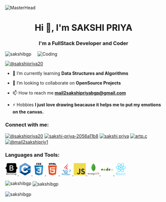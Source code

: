 ![MasterHead](https://blog.sagipl.com/wp-content/uploads/2019/06/hire-full-stack-developers1546507474317-1.gif)
<h1 align="center">Hi 👋, I'm SAKSHI PRIYA</h1>
<h3 align="center">I'm a FullStack Developer and Coder</h3>
<img align="right" alt="Coding" width="400" src="https://miro.medium.com/max/1400/1*qdAW1TjCN57h1lbuuzvchg.gif">

<p align="left"> <img src="https://komarev.com/ghpvc/?username=sakshibgp&label=Profile%20views&color=0e75b6&style=flat" alt="sakshibgp" /> </p>

<p align="left"> <a href="https://twitter.com/@sakshipriya20" target="blank"><img src="https://img.shields.io/twitter/follow/@sakshipriya20?logo=twitter&style=for-the-badge" alt="@sakshipriya20" /></a> </p>

- 🌱 I’m currently learning **Data Structures and Algorithms**

- 👯 I’m looking to collaborate on **OpenSource Projects**

- 📫 How to reach me **mail2sakshipriyabgp@gmail.com**

- ⚡ Hobbies **I just love drawing beacause it helps me to put my emotions on the canvas.**

<h3 align="left">Connect with me:</h3>
<p align="left">
<a href="https://twitter.com/@sakshipriya20" target="blank"><img align="center" src="https://raw.githubusercontent.com/rahuldkjain/github-profile-readme-generator/master/src/images/icons/Social/twitter.svg" alt="@sakshipriya20" height="30" width="40" /></a>
<a href="https://linkedin.com/in/sakshi-priya-2056a11b8" target="blank"><img align="center" src="https://raw.githubusercontent.com/rahuldkjain/github-profile-readme-generator/master/src/images/icons/Social/linked-in-alt.svg" alt="sakshi-priya-2056a11b8" height="30" width="40" /></a>
<a href="https://fb.com/sakshi priya" target="blank"><img align="center" src="https://raw.githubusercontent.com/rahuldkjain/github-profile-readme-generator/master/src/images/icons/Social/facebook.svg" alt="sakshi priya" height="30" width="40" /></a>
<a href="https://instagram.com/artp.c" target="blank"><img align="center" src="https://raw.githubusercontent.com/rahuldkjain/github-profile-readme-generator/master/src/images/icons/Social/instagram.svg" alt="artp.c" height="30" width="40" /></a>
<a href="https://www.hackerrank.com/@mail2sakshipriy1" target="blank"><img align="center" src="https://raw.githubusercontent.com/rahuldkjain/github-profile-readme-generator/master/src/images/icons/Social/hackerrank.svg" alt="@mail2sakshipriy1" height="30" width="40" /></a>
</p>

<h3 align="left">Languages and Tools:</h3>
<p align="left"> <a href="https://getbootstrap.com" target="_blank" rel="noreferrer"> <img src="https://raw.githubusercontent.com/devicons/devicon/master/icons/bootstrap/bootstrap-plain-wordmark.svg" alt="bootstrap" width="40" height="40"/> </a> <a href="https://www.w3schools.com/cpp/" target="_blank" rel="noreferrer"> <img src="https://raw.githubusercontent.com/devicons/devicon/master/icons/cplusplus/cplusplus-original.svg" alt="cplusplus" width="40" height="40"/> </a> <a href="https://www.w3schools.com/css/" target="_blank" rel="noreferrer"> <img src="https://raw.githubusercontent.com/devicons/devicon/master/icons/css3/css3-original-wordmark.svg" alt="css3" width="40" height="40"/> </a> <a href="https://www.w3.org/html/" target="_blank" rel="noreferrer"> <img src="https://raw.githubusercontent.com/devicons/devicon/master/icons/html5/html5-original-wordmark.svg" alt="html5" width="40" height="40"/> </a> <a href="https://www.java.com" target="_blank" rel="noreferrer"> <img src="https://raw.githubusercontent.com/devicons/devicon/master/icons/java/java-original.svg" alt="java" width="40" height="40"/> </a> <a href="https://developer.mozilla.org/en-US/docs/Web/JavaScript" target="_blank" rel="noreferrer"> <img src="https://raw.githubusercontent.com/devicons/devicon/master/icons/javascript/javascript-original.svg" alt="javascript" width="40" height="40"/> </a> <a href="https://www.mongodb.com/" target="_blank" rel="noreferrer"> <img src="https://raw.githubusercontent.com/devicons/devicon/master/icons/mongodb/mongodb-original-wordmark.svg" alt="mongodb" width="40" height="40"/> </a> <a href="https://nodejs.org" target="_blank" rel="noreferrer"> <img src="https://raw.githubusercontent.com/devicons/devicon/master/icons/nodejs/nodejs-original-wordmark.svg" alt="nodejs" width="40" height="40"/> </a> <a href="https://reactjs.org/" target="_blank" rel="noreferrer"> <img src="https://raw.githubusercontent.com/devicons/devicon/master/icons/react/react-original-wordmark.svg" alt="react" width="40" height="40"/> </a> </p>

<p><img align="left" src="https://github-readme-stats.vercel.app/api/top-langs?username=sakshibgp&show_icons=true&locale=en&layout=compact" alt="sakshibgp" /></p>

<p>&nbsp;<img align="center" src="https://github-readme-stats.vercel.app/api?username=sakshibgp&show_icons=true&locale=en" alt="sakshibgp" /></p>

<p><img align="center" src="https://github-readme-streak-stats.herokuapp.com/?user=sakshibgp&" alt="sakshibgp" /></p>
